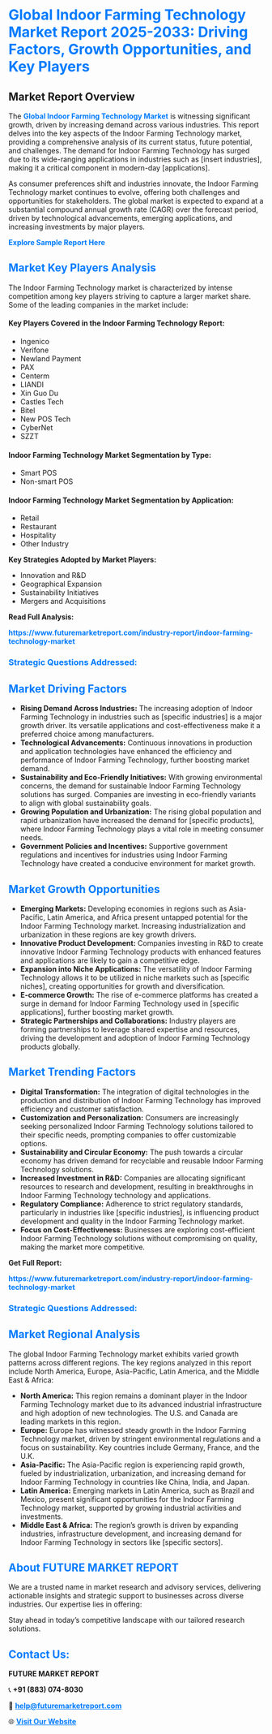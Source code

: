 <h1 style="color: #007BFF;">Global Indoor Farming Technology Market Report 2025-2033: Driving Factors, Growth Opportunities, and Key Players</h1>

<section id="overview">
<h2>Market Report Overview</h2>
<p>The <a href="https://www.futuremarketreport.com/industry-report/indoor-farming-technology-market" style="color: #007BFF; text-decoration: none;"><strong>Global Indoor Farming Technology Market</strong></a> is witnessing significant growth, driven by increasing demand across various industries. This report delves into the key aspects of the Indoor Farming Technology market, providing a comprehensive analysis of its current status, future potential, and challenges. The demand for Indoor Farming Technology has surged due to its wide-ranging applications in industries such as [insert industries], making it a critical component in modern-day [applications].</p>
<p>As consumer preferences shift and industries innovate, the Indoor Farming Technology market continues to evolve, offering both challenges and opportunities for stakeholders. The global market is expected to expand at a substantial compound annual growth rate (CAGR) over the forecast period, driven by technological advancements, emerging applications, and increasing investments by major players.</p>
</section>

<section id="overview">
<p><a href="https://www.futuremarketreport.com/request-sample/reportId=37112" style="color: #007BFF; text-decoration: none;"><strong>Explore Sample Report Here</strong></a></p>
</section>

<section id="key-players">
<h2 style="color: #007BFF;">Market Key Players Analysis</h2>
<p>The Indoor Farming Technology market is characterized by intense competition among key players striving to capture a larger market share. Some of the leading companies in the market include:</p>
<h4>Key Players Covered in the Indoor Farming Technology Report:</h4>
<ul><li>Ingenico</li><li>Verifone</li><li>Newland Payment</li><li>PAX</li><li>Centerm</li><li>LIANDI</li><li>Xin Guo Du</li><li>Castles Tech</li><li>Bitel</li><li>New POS Tech</li><li>CyberNet</li><li>SZZT</li></ul>
<h4>Indoor Farming Technology Market Segmentation by Type:</h4>
<ul><li>Smart POS</li><li>Non-smart POS</li></ul>

<h4>Indoor Farming Technology Market Segmentation by Application:</h4>
<ul><li>Retail</li><li>Restaurant</li><li>Hospitality</li><li>Other Industry</li></ul>
<p><strong>Key Strategies Adopted by Market Players:</strong></p>
<ul>
<li>Innovation and R&D</li>
<li>Geographical Expansion</li>
<li>Sustainability Initiatives</li>
<li>Mergers and Acquisitions</li>
</ul>
</section>

<section>
<p><strong>Read Full Analysis: </strong></p><a href="https://www.futuremarketreport.com/industry-report/indoor-farming-technology-market" style="color: #007BFF; text-decoration: none;"><strong>https://www.futuremarketreport.com/industry-report/indoor-farming-technology-market</strong></a>
<h3 style="color: #007BFF;">Strategic Questions Addressed:</h3>
</section>

<section id="driving-factors">
<h2 style="color: #007BFF;">Market Driving Factors</h2>
<ul>
<li><strong>Rising Demand Across Industries:</strong> The increasing adoption of Indoor Farming Technology in industries such as [specific industries] is a major growth driver. Its versatile applications and cost-effectiveness make it a preferred choice among manufacturers.</li>
<li><strong>Technological Advancements:</strong> Continuous innovations in production and application technologies have enhanced the efficiency and performance of Indoor Farming Technology, further boosting market demand.</li>
<li><strong>Sustainability and Eco-Friendly Initiatives:</strong> With growing environmental concerns, the demand for sustainable Indoor Farming Technology solutions has surged. Companies are investing in eco-friendly variants to align with global sustainability goals.</li>
<li><strong>Growing Population and Urbanization:</strong> The rising global population and rapid urbanization have increased the demand for [specific products], where Indoor Farming Technology plays a vital role in meeting consumer needs.</li>
<li><strong>Government Policies and Incentives:</strong> Supportive government regulations and incentives for industries using Indoor Farming Technology have created a conducive environment for market growth.</li>
</ul>
</section>

<section id="growth-opportunities">
<h2 style="color: #007BFF;">Market Growth Opportunities</h2>
<ul>
<li><strong>Emerging Markets:</strong> Developing economies in regions such as Asia-Pacific, Latin America, and Africa present untapped potential for the Indoor Farming Technology market. Increasing industrialization and urbanization in these regions are key growth drivers.</li>
<li><strong>Innovative Product Development:</strong> Companies investing in R&D to create innovative Indoor Farming Technology products with enhanced features and applications are likely to gain a competitive edge.</li>
<li><strong>Expansion into Niche Applications:</strong> The versatility of Indoor Farming Technology allows it to be utilized in niche markets such as [specific niches], creating opportunities for growth and diversification.</li>
<li><strong>E-commerce Growth:</strong> The rise of e-commerce platforms has created a surge in demand for Indoor Farming Technology used in [specific applications], further boosting market growth.</li>
<li><strong>Strategic Partnerships and Collaborations:</strong> Industry players are forming partnerships to leverage shared expertise and resources, driving the development and adoption of Indoor Farming Technology products globally.</li>
</ul>
</section>

<section id="trending-factors">
<h2 style="color: #007BFF;">Market Trending Factors</h2>
<ul>
<li><strong>Digital Transformation:</strong> The integration of digital technologies in the production and distribution of Indoor Farming Technology has improved efficiency and customer satisfaction.</li>
<li><strong>Customization and Personalization:</strong> Consumers are increasingly seeking personalized Indoor Farming Technology solutions tailored to their specific needs, prompting companies to offer customizable options.</li>
<li><strong>Sustainability and Circular Economy:</strong> The push towards a circular economy has driven demand for recyclable and reusable Indoor Farming Technology solutions.</li>
<li><strong>Increased Investment in R&D:</strong> Companies are allocating significant resources to research and development, resulting in breakthroughs in Indoor Farming Technology technology and applications.</li>
<li><strong>Regulatory Compliance:</strong> Adherence to strict regulatory standards, particularly in industries like [specific industries], is influencing product development and quality in the Indoor Farming Technology market.</li>
<li><strong>Focus on Cost-Effectiveness:</strong> Businesses are exploring cost-efficient Indoor Farming Technology solutions without compromising on quality, making the market more competitive.</li>
</ul>
</section>

<section>
<p><strong>Get Full Report: </strong></p><a href="https://www.futuremarketreport.com/industry-report/indoor-farming-technology-market" style="color: #007BFF; text-decoration: none;"><strong>https://www.futuremarketreport.com/industry-report/indoor-farming-technology-market</strong></a>
<h3 style="color: #007BFF;">Strategic Questions Addressed:</h3>
</section>


<section id="regional-analysis">
<h2 style="color: #007BFF;">Market Regional Analysis</h2>
<p>The global Indoor Farming Technology market exhibits varied growth patterns across different regions. The key regions analyzed in this report include North America, Europe, Asia-Pacific, Latin America, and the Middle East & Africa:</p>
<ul>
<li><strong>North America:</strong> This region remains a dominant player in the Indoor Farming Technology market due to its advanced industrial infrastructure and high adoption of new technologies. The U.S. and Canada are leading markets in this region.</li>
<li><strong>Europe:</strong> Europe has witnessed steady growth in the Indoor Farming Technology market, driven by stringent environmental regulations and a focus on sustainability. Key countries include Germany, France, and the U.K.</li>
<li><strong>Asia-Pacific:</strong> The Asia-Pacific region is experiencing rapid growth, fueled by industrialization, urbanization, and increasing demand for Indoor Farming Technology in countries like China, India, and Japan.</li>
<li><strong>Latin America:</strong> Emerging markets in Latin America, such as Brazil and Mexico, present significant opportunities for the Indoor Farming Technology market, supported by growing industrial activities and investments.</li>
<li><strong>Middle East & Africa:</strong> The region’s growth is driven by expanding industries, infrastructure development, and increasing demand for Indoor Farming Technology in sectors like [specific sectors].</li>
</ul>
</section>

<footer>
<h2 style="color: #007BFF;">About FUTURE MARKET REPORT</h2>
<p>We are a trusted name in market research and advisory services, delivering actionable insights and strategic support to businesses across diverse industries. Our expertise lies in offering:</p>

<p>Stay ahead in today’s competitive landscape with our tailored research solutions.</p>

<h2 style="color: #007BFF;">Contact Us:</h2>
<p><strong>FUTURE MARKET REPORT</strong></p>
<p>📞 <strong>+91 (883) 074-8030</strong></p>
<p>📧 <strong><a href="mailto:help@futuremarketreport.com" style="color: #007BFF;">help@futuremarketreport.com</a></strong></p>
<p>🌐 <strong><a href="https://www.futuremarketreport.com/" style="color: #007BFF;">Visit Our Website</a></strong></p>
</footer>